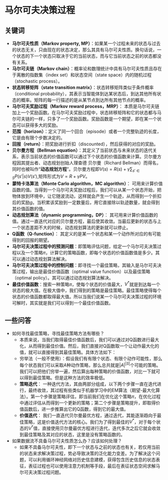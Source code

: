 # 马尔可夫决策过程

## 关键词

- **马尔可夫性质（Markov property, MP）**：如果某一个过程未来的状态与过去的状态无关，只由现在的状态决定，那么其具有马尔可夫性质。换句话说，一个状态的下一个状态只取决于它的当前状态，而与它当前状态之前的状态都没有关系。
- **马尔可夫链（Markov chain）**：概率论和数理统计中具有马尔可夫性质且存在于离散的指数集（index set）和状态空间（state space）内的随机过程（stochastic process）。
- **状态转移矩阵（state transition matrix）**：状态转移矩阵类似于条件概率（conditional probability），其表示当智能体到达某状态后，到达其他所有状态的概率。矩阵的每一行描述的是从某节点到达所有其他节点的概率。
- **马尔可夫奖励过程（Markov reward process，MRP）**： 本质是马尔可夫链加上一个奖励函数。在马尔可夫奖励过程中，状态转移矩阵和它的状态都与马尔可夫链的一样，只多了一个奖励函数。奖励函数是一个期望，即在某一个状态可以获得多大的奖励。
- **范围（horizon）**：定义了同一个回合（episode）或者一个完整轨迹的长度，它是由有限个步数决定的。
- **回报（return）**：把奖励进行折扣（discounted），然后获得的对应的奖励。
- **贝尔曼方程（Bellman equation）**：其定义了当前状态与未来状态的迭代关系，表示当前状态的价值函数可以通过下个状态的价值函数来计算。贝尔曼方程因其提出者、动态规划创始人理查德 贝尔曼（Richard Bellman）而得名，同时也被叫作“**动态规划方程**”。贝尔曼方程即$V(s)=R(s)+\gamma\sum_{s' \in S}P(s'|s)V(s')$,矩阵形式为$V=R+\gamma PV$。
- **蒙特卡洛算法（Monte Carlo algorithm，MC algorithm）**： 可用来计算价值函数的值。当得到一个马尔可夫奖励过程后，我们可以从某一个状态开始，把物体放到环境中，让它随波流动，这样就会产生一个轨迹，从而得到一个折扣后的奖励$g$。当积累该奖励到一定数量后，用它直接除以轨迹数量，就会得到其价值函数的值。
- **动态规划算法（dynamic programming，DP）**： 其可用来计算价值函数的值。通过一直迭代对应的贝尔曼方程，最后使其收敛。当最后更新的状态与上一个状态差距不大的时候，动态规划算法的更新就可以停止。
- **Q函数（Q-function）**： 其定义的是某一个状态和某一个动作所对应的有可能得到的回报的期望。
- **马尔可夫决策过程中的预测问题**：即策略评估问题，给定一个马尔可夫决策过程以及一个策略$\pi$，计算它的策略函数，即每个状态的价值函数值是多少。其可以通过动态规划算法解决。
- **马尔可夫决策过程中的控制问题**：即寻找一个最佳策略，其输入是马尔可夫决策过程，输出是最佳价值函数（optimal value function）以及最佳策略（optimal policy）。其可以通过动态规划算法解决。
- **最佳价值函数**：搜索一种策略$\pi$，使每个状态的价值最大，$V^*$就是到达每一个状态的极大值。在极大值中，我们得到的策略是最佳策略。最佳策略使得每个状态的价值函数都取得最大值。所以当我们说某一个马尔可夫决策过程的环境可解时，其实就是我们可以得到一个最佳价值函数。

## 一些问答
- 如何寻找最佳策略，寻找最佳策略方法有哪些？
  - 本质来说，当我们取得最佳价值函数后，我们可以通过对Q函数进行最大化，从而得到最佳价值。然后，我们直接对Q函数取一个让动作最大化的值，就可以直接得到其最佳策略。具体方法如下：
  - 穷举法（一般不使用）：假设我们有有限个状态、有限个动作可能性，那么每个状态我们可以采取$A$种动作策略，那么总共就是$|A|^{|S|}$个可能的策略。我们可以把他们穷举一遍，然后算出每种策略的价值函数，对比一下就可以得到最佳策略。但是这种方法的效率极低。
  - **策略迭代**： 一种迭代方法，其由两部分组成，以下两个步骤一直在迭代进行，最终收敛，其过程有些类似于机器学习中的EM算法（期望-最大化算法）。第一个步骤是策略评估，即当前我们在优化这个策略$\pi$，在优化过程中通过评估从而得到一个更新的策略；第二个步骤是策略提升，即取得价值函数后，进一步推算出它的Q函数，得到它的最大值。
  - **价值迭代**： 我们一直迭代贝尔曼最优方程，通过迭代，其能逐渐趋向于最佳策略，这是价值迭代方法的核心。我们为了得到最佳的$V^*$，对于每个状态的$V^*$值，直接使用贝尔曼最优方程进行迭代，迭代多次之后它就会收敛到最佳策略及其对应的状态，这里是没有策略函数的。
- 如果数据流不具备马尔可夫性质怎么办？应该如何处理？
  - 如果不具备马尔可夫性，即下一个状态与之前的状态也有关，若仅用当前的状态来求解决策过程，势必导致决策的泛化能力变差。为了解决这个问题，可以利用循环神经网络对历史信息建模，获得包含历史信息的状态表征，表征过程也可以使用注意力机制等手段，最后在表征状态空间求解马尔可夫决策过程问题。
